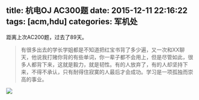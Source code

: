 title: 杭电OJ AC300题
date: 2015-12-11 22:16:22
tags: [acm,hdu]
categories: 军机处
---
距离上次AC200题，过去了89天。

> 有很多出去的学长学姐都是不知道把红宝书背了多少遍，又一次和XX聊天，他说我打赌你背的有些单词，你一辈子都不会用上，但是尽管如此，很多人都背下来，这就是毅力，就是韧性。有的人放弃了，有的人却坚持下来，不得不承认，只有耐得住寂寞的人最后才会成功。学习是一项孤独而崇高的事业。

<!-- more -->

![](https://media.xiang578.com/practical-writing-41a2c155d-980f-4181-8323-37d4baba2735.png)
